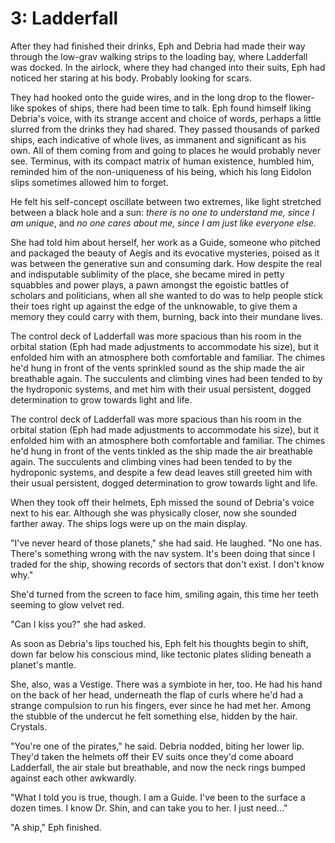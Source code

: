 # 3: Ladderfall

After they had finished their drinks, Eph and Debria had made their way through the low-grav walking strips to the loading bay, where Ladderfall was docked. In the airlock, where they had changed into their suits, Eph had noticed her staring at his body. Probably looking for scars.

They had hooked onto the guide wires, and in the long drop to the flower-like spokes of ships, there had been time to talk. Eph found himself liking Debria's voice, with its strange accent and choice of words, perhaps a little slurred from the drinks they had shared. They passed thousands of parked ships, each indicative of whole lives, as immanent and significant as his own. All of them coming from and going to places he would probably never see. Terminus, with its compact matrix of human existence, humbled him, reminded him of the non-uniqueness of his being, which his long Eidolon slips sometimes allowed him to forget.

He felt his self-concept oscillate between two extremes, like light stretched between a black hole and a sun: *there is no one to understand me, since I am unique*, and *no one cares about me, since I am just like everyone else*.

She had told him about herself, her work as a Guide, someone who pitched and packaged the beauty of Aegis and its evocative mysteries, poised as it was between the generative sun and consuming dark. How despite the real and indisputable sublimity of the place, she became mired in petty squabbles and power plays, a pawn amongst the egoistic battles of scholars and politicians, when all she wanted to do was to help people stick their toes right up against the edge of the unknowable, to give them a memory they could carry with them, burning, back into their mundane lives.


The control deck of Ladderfall was more spacious than his room in the orbital station (Eph had made adjustments to accommodate his size), but it enfolded him with an atmosphere both comfortable and familiar. The chimes he'd hung in front of the vents sprinkled sound as the ship made the air breathable again. The succulents and climbing vines had been tended to by the hydroponic systems, and met him with their usual persistent, dogged determination to grow towards light and life.

The control deck of Ladderfall was more spacious than his room in the orbital station (Eph had made adjustments to accommodate his size), but it enfolded him with an atmosphere both comfortable and familiar. The chimes he'd hung in front of the vents tinkled as the ship made the air breathable again. The succulents and climbing vines had been tended to by the hydroponic systems, and despite a few dead leaves still greeted him with their usual persistent, dogged determination to grow towards light and life.

When they took off their helmets, Eph missed the sound of Debria's voice next to his ear. Although she was physically closer, now she sounded farther away. The ships logs were up on the main display.

"I've never heard of those planets," she had said. He laughed. "No one has. There's something wrong with the nav system. It's been doing that since I traded for the ship, showing records of sectors that don't exist. I don't know why."

She'd turned from the screen to face him, smiling again, this time her teeth seeming to glow velvet red.

"Can I kiss you?" she had asked.

As soon as Debria's lips touched his, Eph felt his thoughts begin to shift, down far below his conscious mind, like tectonic plates sliding  beneath a planet's mantle.

She, also, was a Vestige. There was a symbiote in her, too. He had his hand on the back of her head, underneath the flap of curls where he'd had a strange compulsion to run his fingers, ever since he had met her. Among the stubble of the undercut he felt something else, hidden by the hair. Crystals.

"You're one of the pirates," he said. Debria nodded, biting her lower lip. They'd taken the helmets off their EV suits once they'd come aboard Ladderfall, the air stale but breathable, and now the neck rings bumped against each other awkwardly.

"What I told you is true, though. I am a Guide. I've been to the surface a dozen times. I know Dr. Shin, and can take you to her. I just need..."

"A ship," Eph finished.